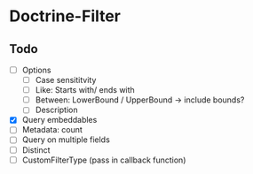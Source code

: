 # Doctrine-Filter

## Todo

- [ ] Options
  - [ ] Case sensititvity
  - [ ] Like: Starts with/ ends with
  - [ ] Between: LowerBound / UpperBound -> include bounds?
  - [ ] Description
- [x] Query embeddables
- [ ] Metadata: count
- [ ] Query on multiple fields
- [ ] Distinct
- [ ] CustomFilterType (pass in callback function)
